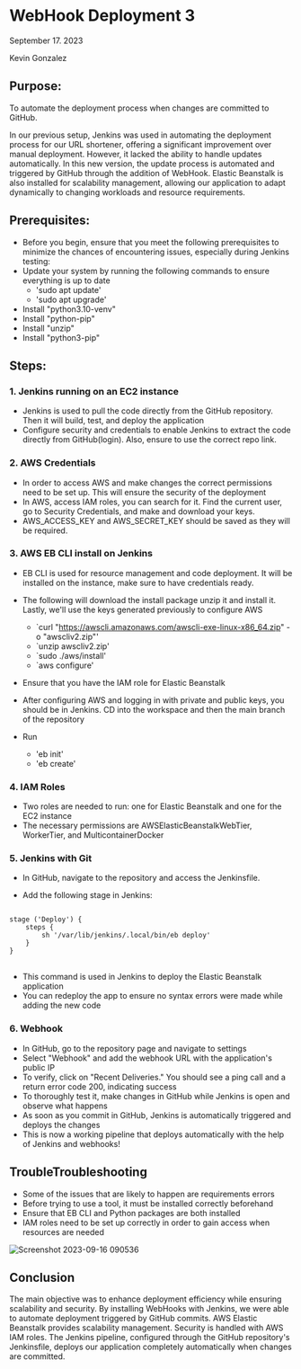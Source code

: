 # WebHook Deployment 3
September 17. 2023

Kevin Gonzalez

## Purpose:

To automate the deployment process when changes are committed to GitHub.

In our previous setup, Jenkins was used in automating the deployment process for our URL shortener, offering a significant improvement over manual deployment. However, it lacked the ability to handle updates automatically. In this new version, the update process is automated and triggered by GitHub through the addition of WebHook. Elastic Beanstalk is also installed for scalability management, allowing our application to adapt dynamically to changing workloads and resource requirements.

## Prerequisites:
- Before you begin, ensure that you meet the following prerequisites to minimize the chances of encountering issues, especially during Jenkins testing:
- Update your system by running the following commands to ensure everything is up to date
    - 'sudo apt update'
    - 'sudo apt upgrade'
- Install "python3.10-venv"
- Install "python-pip"
- Install "unzip"
- Install "python3-pip"

## Steps:

### 1. Jenkins running on an EC2 instance

- Jenkins is used to pull the code directly from the GitHub repository. Then it will build, test, and deploy the application
- Configure security and credentials to enable Jenkins to extract the code directly from GitHub(login). Also, ensure to use the correct repo link.

### 2. AWS Credentials

- In order to access AWS and make changes the correct permissions need to be set up. This will ensure the security of the deployment
- In AWS, access IAM roles, you can search for it. Find the current user, go to Security Credentials, and make and download your keys.
- AWS_ACCESS_KEY and AWS_SECRET_KEY should be saved as they will be required.

### 3. AWS EB CLI install on Jenkins

- EB CLI is used for resource management and code deployment. It will be installed on the instance, make sure to have credentials ready.
- The following will download the install package unzip it and install it. Lastly, we'll use the keys generated previously to configure AWS
    - `curl "https://awscli.amazonaws.com/awscli-exe-linux-x86_64.zip" -o "awscliv2.zip"'
    - `unzip awscliv2.zip'
    - `sudo ./aws/install'
    - `aws configure'

- Ensure that you have the IAM role for Elastic Beanstalk
- After configuring AWS and logging in with private and public keys, you should be in Jenkins. CD into the workspace and then the main branch of the repository
- Run
    - 'eb init'
    - 'eb create'

### 4. IAM Roles

- Two roles are needed to run: one for Elastic Beanstalk and one for the EC2 instance
- The necessary permissions are AWSElasticBeanstalkWebTier, WorkerTier, and MulticontainerDocker

### 5. Jenkins with Git

- In GitHub, navigate to the repository and access the Jenkinsfile.</p>
- Add the following stage in Jenkins:
<pre>
<code>
stage ('Deploy') { 
    steps { 
        sh '/var/lib/jenkins/.local/bin/eb deploy' 
    } 
}
</code>
</pre>
- This command is used in Jenkins to deploy the Elastic Beanstalk application
- You can redeploy the app to ensure no syntax errors were made while adding the new code

### 6. Webhook

- In GitHub, go to the repository page and navigate to settings
- Select "Webhook" and add the webhook URL with the application's public IP
- To verify, click on "Recent Deliveries." You should see a ping call and a return error code 200, indicating success
- To thoroughly test it, make changes in GitHub while Jenkins is open and observe what happens
- As soon as you commit in GitHub, Jenkins is automatically triggered and deploys the changes
- This is now a working pipeline that deploys automatically with the help of Jenkins and webhooks!

## TroubleTroubleshooting

- Some of the issues that are likely to happen are requirements errors
- Before trying to use a tool, it must be installed correctly beforehand
- Ensure that EB CLI and Python packages are both installed
- IAM roles need to be set up correctly in order to gain access when resources are needed
  
![Screenshot 2023-09-16 090536](https://github.com/kevingonzalez7997/Deployment3/assets/59447523/fb792d17-eedf-495d-b8bf-5c0faf4f0c9e)

## Conclusion
The main objective was to enhance deployment efficiency while ensuring scalability and security. By installing WebHooks with Jenkins, we were able to automate deployment triggered by GitHub commits. AWS Elastic Beanstalk provides scalability management. Security is handled with AWS IAM roles. The Jenkins pipeline, configured through the GitHub repository's Jenkinsfile, deploys our application completely automatically when changes are committed. 
